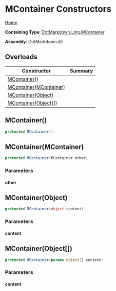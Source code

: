 # MContainer Constructors

[Home](../../../../README.md)

**Containing Type**: [DotMarkdown.Linq](../../README.md)\.[MContainer](../README.md)

**Assembly**: DotMarkdown\.dll

## Overloads

| Constructor | Summary |
| ----------- | ------- |
| [MContainer()](#DotMarkdown_Linq_MContainer__ctor) | |
| [MContainer(MContainer)](#DotMarkdown_Linq_MContainer__ctor_DotMarkdown_Linq_MContainer_) | |
| [MContainer(Object)](#DotMarkdown_Linq_MContainer__ctor_System_Object_) | |
| [MContainer(Object\[\])](#DotMarkdown_Linq_MContainer__ctor_System_Object___) | |

## MContainer\(\)<a name="DotMarkdown_Linq_MContainer__ctor"></a>

```csharp
protected MContainer()
```

## MContainer\(MContainer\)<a name="DotMarkdown_Linq_MContainer__ctor_DotMarkdown_Linq_MContainer_"></a>

```csharp
protected MContainer(MContainer other)
```

### Parameters

#### other

## MContainer\(Object\)<a name="DotMarkdown_Linq_MContainer__ctor_System_Object_"></a>

```csharp
protected MContainer(object content)
```

### Parameters

#### content

## MContainer\(Object\[\]\)<a name="DotMarkdown_Linq_MContainer__ctor_System_Object___"></a>

```csharp
protected MContainer(params object[] content)
```

### Parameters

#### content

